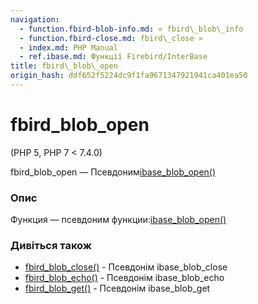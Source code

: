 ```yaml
---
navigation:
  - function.fbird-blob-info.md: « fbird\_blob\_info
  - function.fbird-close.md: fbird\_close »
  - index.md: PHP Manual
  - ref.ibase.md: Функції Firebird/InterBase
title: fbird\_blob\_open
origin_hash: ddf652f5224dc9f1fa9671347921941ca401ea50
---
```

# fbird\_blob\_open

(PHP 5, PHP 7 < 7.4.0)

fbird\_blob\_open — Псевдоним[ibase\_blob\_open()](function.ibase-blob-open.md)

### Опис

Функция — псевдоним функции:[ibase\_blob\_open()](function.ibase-blob-open.md)

### Дивіться також

-   [fbird\_blob\_close()](function.fbird-blob-close.md) \- Псевдонім ibase\_blob\_close
-   [fbird\_blob\_echo()](function.fbird-blob-echo.md) \- Псевдонім ibase\_blob\_echo
-   [fbird\_blob\_get()](function.fbird-blob-get.md) \- Псевдонім ibase\_blob\_get
